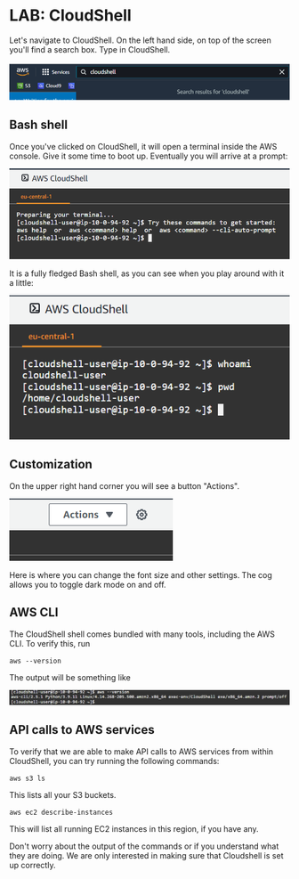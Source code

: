 # LAB: CloudShell

Let's navigate to CloudShell. On the left hand side, on top of the screen you'll find a search box. Type in CloudShell.

![Search for CloudShell](<../../.gitbook/assets/image (305).png>)

## Bash shell

Once you've clicked on CloudShell, it will open a terminal inside the AWS console. Give it some time to boot up. Eventually you will arrive at a prompt:

![CloudShell prompt](<../../.gitbook/assets/image (426).png>)

It is a fully fledged Bash shell, as you can see when you play around with it a little:

![I am cloudshell-user](<../../.gitbook/assets/image (126).png>)

## Customization

On the upper right hand corner you will see a button "Actions".&#x20;

![Actions and a cog](<../../.gitbook/assets/image (416).png>)

Here is where you can change the font size and other settings. The cog allows you to toggle dark mode on and off.

## AWS CLI&#x20;

The CloudShell shell comes bundled with many tools, including the AWS CLI. To verify this, run&#x20;

```
aws --version
```

The output will be something like&#x20;

![Current AWS CLI version.](<../../.gitbook/assets/image (24).png>)

## API calls to AWS services

To verify that we are able to make API calls to AWS services from within CloudShell, you can try running the following commands:

```
aws s3 ls
```

This lists all your S3 buckets.&#x20;

```
aws ec2 describe-instances
```

This will list all running EC2 instances in this region, if you have any.&#x20;

Don't worry about the output of the commands or if you understand what they are doing. We are only interested in making sure that Cloudshell is set up correctly.&#x20;
